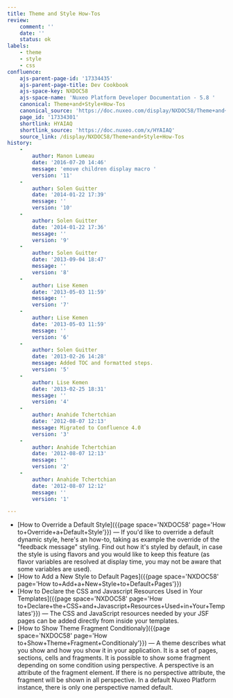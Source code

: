 ```yaml
---
title: Theme and Style How-Tos
review:
    comment: ''
    date: ''
    status: ok
labels:
    - theme
    - style
    - css
confluence:
    ajs-parent-page-id: '17334435'
    ajs-parent-page-title: Dev Cookbook
    ajs-space-key: NXDOC58
    ajs-space-name: 'Nuxeo Platform Developer Documentation - 5.8 '
    canonical: Theme+and+Style+How-Tos
    canonical_source: 'https://doc.nuxeo.com/display/NXDOC58/Theme+and+Style+How-Tos'
    page_id: '17334301'
    shortlink: HYAIAQ
    shortlink_source: 'https://doc.nuxeo.com/x/HYAIAQ'
    source_link: /display/NXDOC58/Theme+and+Style+How-Tos
history:
    - 
        author: Manon Lumeau
        date: '2016-07-20 14:46'
        message: 'emove children display macro '
        version: '11'
    - 
        author: Solen Guitter
        date: '2014-01-22 17:39'
        message: ''
        version: '10'
    - 
        author: Solen Guitter
        date: '2014-01-22 17:36'
        message: ''
        version: '9'
    - 
        author: Solen Guitter
        date: '2013-09-04 18:47'
        message: ''
        version: '8'
    - 
        author: Lise Kemen
        date: '2013-05-03 11:59'
        message: ''
        version: '7'
    - 
        author: Lise Kemen
        date: '2013-05-03 11:59'
        message: ''
        version: '6'
    - 
        author: Solen Guitter
        date: '2013-02-26 14:28'
        message: Added TOC and formatted steps.
        version: '5'
    - 
        author: Lise Kemen
        date: '2013-02-25 18:31'
        message: ''
        version: '4'
    - 
        author: Anahide Tchertchian
        date: '2012-08-07 12:13'
        message: Migrated to Confluence 4.0
        version: '3'
    - 
        author: Anahide Tchertchian
        date: '2012-08-07 12:13'
        message: ''
        version: '2'
    - 
        author: Anahide Tchertchian
        date: '2012-08-07 12:12'
        message: ''
        version: '1'

---
```

*   [How to Override a Default Style]({{page space='NXDOC58' page='How to+Override+a+Default+Style'}})&nbsp;&mdash;&nbsp;<span class="smalltext">If you'd like to override a default dynamic style, here's an how-to, taking as example the override of the "feedback message" styling. Find out how it's styled by default, in case the style is using flavors and you would like to keep this feature (as flavor variables are resolved at display time, you may not be aware that some variables are used).</span>
*   [How to Add a New Style to Default Pages]({{page space='NXDOC58' page='How to+Add+a+New+Style+to+Default+Pages'}})
*   [How to Declare the CSS and Javascript Resources Used in Your Templates]({{page space='NXDOC58' page='How to+Declare+the+CSS+and+Javascript+Resources+Used+in+Your+Templates'}})&nbsp;&mdash;&nbsp;<span class="smalltext">The CSS and JavaScript resources needed by your JSF pages can be added directly from inside your templates.</span>
*   [How to Show Theme Fragment Conditionaly]({{page space='NXDOC58' page='How to+Show+Theme+Fragment+Conditionaly'}})&nbsp;&mdash;&nbsp;<span class="smalltext">A theme describes what you show and how you show it in your application. It is a set of pages, sections, cells and fragments. It is possible to show some fragment depending on some condition using perspective. A perspective is an attribute of the fragment element. If there is no perspective attribute, the fragment will be shown in all perspective. In a default Nuxeo Platform instance, there is only one perspective named default.</span>

&nbsp;